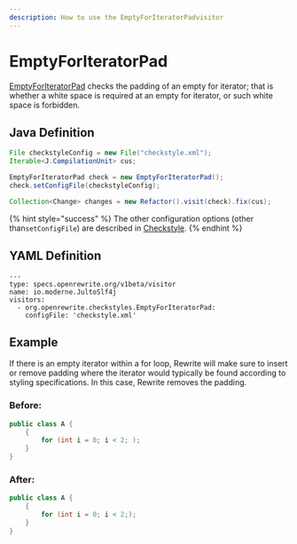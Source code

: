 ```yaml
---
description: How to use the EmptyForIteratorPadvisitor
---
```


# EmptyForIteratorPad

[EmptyForIteratorPad](https://checkstyle.sourceforge.io/config_whitespace.html#EmptyForIteratorPad) checks the padding of an empty for iterator; that is whether a white space is required at an empty for iterator, or such white space is forbidden.

## Java Definition

```java
File checkstyleConfig = new File("checkstyle.xml");
Iterable<J.CompilationUnit> cus;

EmptyForIteratorPad check = new EmptyForIteratorPad();
check.setConfigFile(checkstyleConfig);

Collection<Change> changes = new Refactor().visit(check).fix(cus);
```

{% hint style="success" %}
The other configuration options \(other than`setConfigFile`\) are described in [Checkstyle](./#configuration-options).
{% endhint %}

## YAML Definition

```text
---
type: specs.openrewrite.org/v1beta/visitor
name: io.moderne.JultoSlf4j
visitors:
  - org.openrewrite.checkstyles.EmptyForIteratorPad:
    configFile: 'checkstyle.xml'
```

## Example

If there is an empty iterator within a for loop, Rewrite will make sure to insert or remove padding where the iterator would typically be found according to styling specifications. In this case, Rewrite removes the padding.

### Before:

```java
public class A {
    {
        for (int i = 0; i < 2; );
    }
}
```

### After:

```java
public class A {
    {
        for (int i = 0; i < 2;);
    }
}
```

